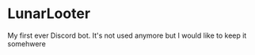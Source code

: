 # LunarLooter
My first ever Discord bot. It's not used anymore but I would like to keep it somehwere
